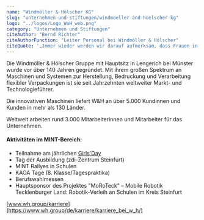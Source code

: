 ```yaml
---
name: "Windmöller & Hölscher KG"
slug: "unternehmen-und-stiftungen/windmoeller-and-hoelscher-kg"
logo: "../logos/Logo_WuH_web.png"
category: "Unternehmen und Stiftungen"
citeAuthor: "Bernd Richter"
citeAuthorFunction: "Leiter Personal bei Windmöller & Hölscher"
citeQuote: '„Immer wieder werden wir darauf aufmerksam, dass Frauen in den MINT-Berufen noch unterrepräsentiert sind. Dabei profitieren Unternehmen von einer heterogenen Teamstruktur, in der unterschiedliche Sicht- und Herangehensweisen zu einer ausgewogenen Zusammenarbeit und zu besseren Lösungen beitragen. Wir bei W&H sehen "Komm Mach MINT" als professionelle und wirkungsvolle Initiative, um insbesondere Frauen noch stärker für das Thema Technik und ingenieurwissenschaftliche Berufe zu begeistern. Daher freuen wir uns, nun Mitglied im Bündnis für Frauen in MINT-Berufen zu sein.”'
---
```


Die Windmöller & Hölscher Gruppe mit Hauptsitz in Lengerich bei Münster wurde vor über 140 Jahren gegründet. Mit ihrem großen Spektrum an Maschinen und Systemen zur Herstellung, Bedruckung und Verarbeitung flexibler Verpackungen ist sie seit Jahrzehnten weltweiter Markt- und Technologieführer.

Die innovativen Maschinen liefert W&H an über 5.000 Kundinnen und Kunden in mehr als 130 Länder.

Weltweit arbeiten rund 3.000 Mitarbeiterinnen und Mitarbeiter für das Unternehmen.

#### Aktivitäten im MINT-Bereich:

- Teilnahme am jährlichen [Girls'Day](https://www.girls-day.de/)
- Tag der Ausbildung (zdi-Zentrum Steinfurt)
- MINT Rallyes in Schulen
- KAOA Tage (8. Klasse/Tagespraktika)
- Berufswahlmessen
- Hauptsponsor des Projektes "MoRoTeck" – Mobile Robotik Tecklenburger Land: Robotik-Verleih an Schulen im Kreis Steinfurt

[www.wh.group/karriere](https://www.wh.group/de/karriere/karriere_bei_w_h/)

